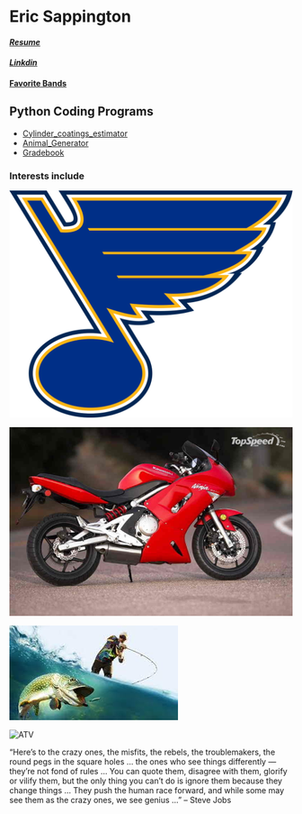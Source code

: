# **Eric Sappington**
#### [_Resume_](https://github.com/esappington/Resume/blob/main/FullResume)
#### [_Linkdin_](https://www.linkedin.com/in/eric-sappington-0bb20628)
#### [Favorite Bands](https://github.com/esappington/Resume/blob/350ed319d6a9e5ba83caa6feacbf23ba8620fe82/Favorite%20Bands)

## Python Coding Programs
* [Cylinder_coatings_estimator](https://github.com/esappington/Resume/blob/b0026deee2efe7af8fcb77f58b842d866967e5d9/cylinder_coatings_estimator.py)
* [Animal_Generator](https://github.com/esappington/Resume/blob/b0026deee2efe7af8fcb77f58b842d866967e5d9/animalGenerator.py)
* [Gradebook](https://github.com/esappington/Resume/blob/df8060713436949982b614d7da2f96223b8008d0/gradebook.py)

### Interests include
![Blues for the win](https://github.com/esappington/Resume/blob/main/1200px-St._Louis_Blues_logo.svg.png)

![My Ninja 650R before the roadrash](https://github.com/esappington/Resume/blob/main/2007-kawasaki-ninja-650r-19_800x0w.jpg)

![fishing](https://github.com/esappington/Resume/blob/main/fishing%20(1).jfif)

![ATV](https://cdn.pixabay.com/photo/2016/09/18/10/10/quad-1677678_1280.jpg)

“Here’s to the crazy ones, the misfits, the rebels, the troublemakers, the round pegs in the square holes … the ones who see things differently — they’re not fond of rules … You can quote them, disagree with them, glorify or vilify them, but the only thing you can’t do is ignore them because they change things … They push the human race forward, and while some may see them as the crazy ones, we see genius …” – Steve Jobs
